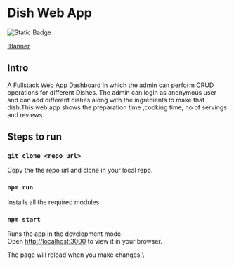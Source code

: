 # Dish Web App

![Static Badge](https://img.shields.io/badge/https%3A%2F%2Fgithub.com%2FVHSSatyendra%2Fdish-web-app%2Ftree%2Fmain)

[!Banner](C:\Users\heman\Pictures>Untitled.png)

## Intro

A Fullstack Web App Dashboard in which the admin can perform CRUD operations for different Dishes. The admin can login as anonymous user and can add different dishes along with the ingredients to make that dish.This web app shows the preparation time ,cooking time, no of servings and reviews.

## Steps to run

### `git clone <repo url>`

Copy the the repo url and clone in your local repo.

### `npm run`

Installs all the required modules.

### `npm start`

Runs the app in the development mode.\
Open [http://localhost:3000](http://localhost:3000) to view it in your browser.

The page will reload when you make changes.\
